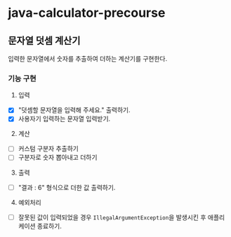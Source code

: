 # java-calculator-precourse
## 문자열 덧셈 계산기
입력한 문자열에서 숫자를 추출하여 더하는 계산기를 구현한다.

### 기능 구현
1. 입력
- [x] "덧셈할 문자열을 입력해 주세요." 출력하기.
- [x] 사용자기 입력하는 문자열 입력받기.

2. 계산
- [ ] 커스텀 구분자 추출하기
- [ ] 구분자로 숫자 뽑아내고 더하기

3. 출력
- [ ] "결과 : 6" 형식으로 더한 값 출력하기.

4. 예외처리
- [ ] 잘못된 값이 입력되었을 경우 `IllegalArgumentException`을 발생시킨 후 애플리케이션 종료하기.